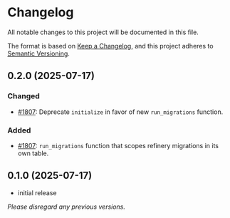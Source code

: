 # Changelog

All notable changes to this project will be documented in this file.

The format is based on [Keep a Changelog](https://keepachangelog.com/en/1.0.0/),
and this project adheres to [Semantic Versioning](https://semver.org/spec/v2.0.0.html).

## 0.2.0 (2025-07-17)

### Changed

- [#1807](https://github.com/openmls/openmls/pull/1807): Deprecate `initialize` in favor of new `run_migrations` function.

### Added

- [#1807](https://github.com/openmls/openmls/pull/1807): `run_migrations` function that scopes refinery migrations in its own table.

## 0.1.0 (2025-07-17)

- initial release

_Please disregard any previous versions._
